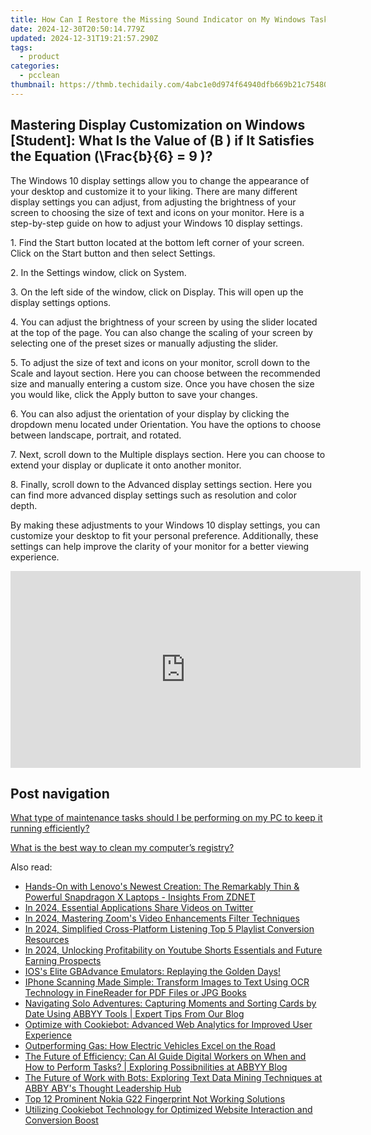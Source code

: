 ```yaml
---
title: How Can I Restore the Missing Sound Indicator on My Windows Taskbar? - Expert Advice From YL Computing
date: 2024-12-30T20:50:14.779Z
updated: 2024-12-31T19:21:57.290Z
tags:
  - product
categories:
  - pcclean
thumbnail: https://thmb.techidaily.com/4abc1e0d974f64940dfb669b21c754808ce4ab1e9a63c263741b581b4fbcec72.jpg
---
```


## Mastering Display Customization on Windows [Student]: What Is the Value of \(B \) if It Satisfies the Equation \(\Frac{b}{6} = 9 \)?

The Windows 10 display settings allow you to change the appearance of your desktop and customize it to your liking. There are many different display settings you can adjust, from adjusting the brightness of your screen to choosing the size of text and icons on your monitor. Here is a step-by-step guide on how to adjust your Windows 10 display settings. 

1\. Find the Start button located at the bottom left corner of your screen. Click on the Start button and then select Settings.

2\. In the Settings window, click on System.

3\. On the left side of the window, click on Display. This will open up the display settings options. 

4\. You can adjust the brightness of your screen by using the slider located at the top of the page. You can also change the scaling of your screen by selecting one of the preset sizes or manually adjusting the slider.

5\. To adjust the size of text and icons on your monitor, scroll down to the Scale and layout section. Here you can choose between the recommended size and manually entering a custom size. Once you have chosen the size you would like, click the Apply button to save your changes.

6\. You can also adjust the orientation of your display by clicking the dropdown menu located under Orientation. You have the options to choose between landscape, portrait, and rotated.

7\. Next, scroll down to the Multiple displays section. Here you can choose to extend your display or duplicate it onto another monitor.

8\. Finally, scroll down to the Advanced display settings section. Here you can find more advanced display settings such as resolution and color depth. 

By making these adjustments to your Windows 10 display settings, you can customize your desktop to fit your personal preference. Additionally, these settings can help improve the clarity of your monitor for a better viewing experience.

<!-- affiliate ads begin -->
<iframe width="560" height="315" src="https://www.youtube.com/embed/HtM7d4dpN1I?si=2vN_xgVGD4eYGORu" title="YouTube video player" frameborder="0" allow="accelerometer; autoplay; clipboard-write; encrypted-media; gyroscope; picture-in-picture; web-share" referrerpolicy="strict-origin-when-cross-origin" allowfullscreen></iframe>
<!-- affiliate ads end -->

## Post navigation

[What type of maintenance tasks should I be performing on my PC to keep it running efficiently?](https://tools.techidaily.com/pcclean/products/)

[What is the best way to clean my computer’s registry?](https://tools.techidaily.com/pcclean/products/)

<ins class="adsbygoogle"
     style="display:block"
     data-ad-format="autorelaxed"
     data-ad-client="ca-pub-7571918770474297"
     data-ad-slot="1223367746"></ins>

<ins class="adsbygoogle"
     style="display:block"
     data-ad-client="ca-pub-7571918770474297"
     data-ad-slot="8358498916"
     data-ad-format="auto"
     data-full-width-responsive="true"></ins>

<span class="atpl-alsoreadstyle">Also read:</span>
<div><ul>
<li><a href="https://hardware-tips.techidaily.com/hands-on-with-lenovos-newest-creation-the-remarkably-thin-and-powerful-snapdragon-x-laptops-insights-from-zdnet/"><u>Hands-On with Lenovo's Newest Creation: The Remarkably Thin & Powerful Snapdragon X Laptops - Insights From ZDNET</u></a></li>
<li><a href="https://vp-tips.techidaily.com/in-2024-essential-applications-share-videos-on-twitter/"><u>In 2024, Essential Applications Share Videos on Twitter</u></a></li>
<li><a href="https://fox-direct.techidaily.com/in-2024-mastering-zooms-video-enhancements-filter-techniques/"><u>In 2024, Mastering Zoom's Video Enhancements Filter Techniques</u></a></li>
<li><a href="https://youtube-stream.techidaily.com/in-2024-simplified-cross-platform-listening-top-5-playlist-conversion-resources/"><u>In 2024, Simplified Cross-Platform Listening Top 5 Playlist Conversion Resources</u></a></li>
<li><a href="https://youtube-help.techidaily.com/in-2024-unlocking-profitability-on-youtube-shorts-essentials-and-future-earning-prospects/"><u>In 2024, Unlocking Profitability on Youtube Shorts Essentials and Future Earning Prospects</u></a></li>
<li><a href="https://games-able.techidaily.com/ioss-elite-gbadvance-emulators-replaying-the-golden-days/"><u>IOS's Elite GBAdvance Emulators: Replaying the Golden Days!</u></a></li>
<li><a href="https://discover-best.techidaily.com/iphone-scanning-made-simple-transform-images-to-text-using-ocr-technology-in-finereader-for-pdf-files-or-jpg-books/"><u>IPhone Scanning Made Simple: Transform Images to Text Using OCR Technology in FineReader for PDF Files or JPG Books</u></a></li>
<li><a href="https://discover-best.techidaily.com/navigating-solo-adventures-capturing-moments-and-sorting-cards-by-date-using-abbyy-tools-expert-tips-from-our-blog/"><u>Navigating Solo Adventures: Capturing Moments and Sorting Cards by Date Using ABBYY Tools | Expert Tips From Our Blog</u></a></li>
<li><a href="https://discover-best.techidaily.com/optimize-with-cookiebot-advanced-web-analytics-for-improved-user-experience/"><u>Optimize with Cookiebot: Advanced Web Analytics for Improved User Experience</u></a></li>
<li><a href="https://tech-recovery.techidaily.com/outperforming-gas-how-electric-vehicles-excel-on-the-road/"><u>Outperforming Gas: How Electric Vehicles Excel on the Road</u></a></li>
<li><a href="https://discover-best.techidaily.com/the-future-of-efficiency-can-ai-guide-digital-workers-on-when-and-how-to-perform-tasks-exploring-possibnilities-at-abbyy-blog/"><u>The Future of Efficiency: Can AI Guide Digital Workers on When and How to Perform Tasks? | Exploring Possibnilities at ABBYY Blog</u></a></li>
<li><a href="https://discover-best.techidaily.com/the-future-of-work-with-bots-exploring-text-data-mining-techniques-at-abby-abys-thought-leadership-hub/"><u>The Future of Work with Bots: Exploring Text Data Mining Techniques at ABBY ABY's Thought Leadership Hub</u></a></li>
<li><a href="https://easy-unlock-android.techidaily.com/top-12-prominent-nokia-g22-fingerprint-not-working-solutions-by-drfone-android/"><u>Top 12 Prominent Nokia G22 Fingerprint Not Working Solutions</u></a></li>
<li><a href="https://discover-best.techidaily.com/utilizing-cookiebot-technology-for-optimized-website-interaction-and-conversion-boost/"><u>Utilizing Cookiebot Technology for Optimized Website Interaction and Conversion Boost</u></a></li>
</ul></div>

